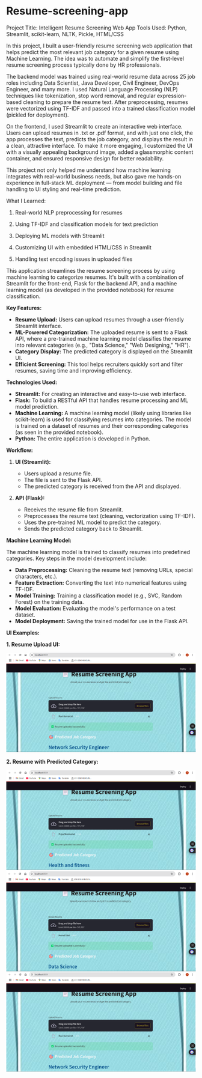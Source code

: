 # Resume-screening-app
Project Title: Intelligent Resume Screening Web App
Tools Used: Python, Streamlit, scikit-learn, NLTK, Pickle, HTML/CSS

In this project, I built a user-friendly resume screening web application that helps predict the most relevant job category for a given resume using Machine Learning. The idea was to automate and simplify the first-level resume screening process typically done by HR professionals.

The backend model was trained using real-world resume data across 25 job roles including Data Scientist, Java Developer, Civil Engineer, DevOps Engineer, and many more. I used Natural Language Processing (NLP) techniques like tokenization, stop word removal, and regular expression-based cleaning to prepare the resume text. After preprocessing, resumes were vectorized using TF-IDF and passed into a trained classification model (pickled for deployment).

On the frontend, I used Streamlit to create an interactive web interface. Users can upload resumes in .txt or .pdf format, and with just one click, the app processes the text, predicts the job category, and displays the result in a clean, attractive interface. To make it more engaging, I customized the UI with a visually appealing background image, added a glassmorphic content container, and ensured responsive design for better readability.

This project not only helped me understand how machine learning integrates with real-world business needs, but also gave me hands-on experience in full-stack ML deployment — from model building and file handling to UI styling and real-time prediction.

What I Learned:

1) Real-world NLP preprocessing for resumes

2) Using TF-IDF and classification models for text prediction

3) Deploying ML models with Streamlit

4) Customizing UI with embedded HTML/CSS in Streamlit

5) Handling text encoding issues in uploaded files

This application streamlines the resume screening process by using machine learning to categorize resumes. It's built with a combination of Streamlit for the front-end, Flask for the backend API, and a machine learning model (as developed in the provided notebook) for resume classification.

**Key Features:**

* **Resume Upload:** Users can upload resumes through a user-friendly Streamlit interface.
* **ML-Powered Categorization:** The uploaded resume is sent to a Flask API, where a pre-trained machine learning model classifies the resume into relevant categories (e.g., "Data Science," "Web Designing," "HR").
* **Category Display:** The predicted category is displayed on the Streamlit UI.
* **Efficient Screening:** This tool helps recruiters quickly sort and filter resumes, saving time and improving efficiency.

**Technologies Used:**

* **Streamlit:** For creating an interactive and easy-to-use web interface.
* **Flask:** To build a RESTful API that handles resume processing and ML model prediction.
* **Machine Learning:** A machine learning model (likely using libraries like scikit-learn) is used for classifying resumes into categories.  The model is trained on a dataset of resumes and their corresponding categories (as seen in the provided notebook).
* **Python:** The entire application is developed in Python.

**Workflow:**

1.  **UI (Streamlit):**
    * Users upload a resume file.
    * The file is sent to the Flask API.
    * The predicted category is received from the API and displayed.

2.  **API (Flask):**
    * Receives the resume file from Streamlit.
    * Preprocesses the resume text (cleaning, vectorization using TF-IDF).
    * Uses the pre-trained ML model to predict the category.
    * Sends the predicted category back to Streamlit.

**Machine Learning Model:**

The machine learning model is trained to classify resumes into predefined categories.  Key steps in the model development include:

* **Data Preprocessing:** Cleaning the resume text (removing URLs, special characters, etc.).
* **Feature Extraction:** Converting the text into numerical features using TF-IDF.
* **Model Training:** Training a classification model (e.g., SVC, Random Forest) on the training data.
* **Model Evaluation:** Evaluating the model's performance on a test dataset.
* **Model Deployment:** Saving the trained model for use in the Flask API.

**UI Examples:**

**1. Resume Upload UI:**

![Home Page](https://github.com/profitter261/Resume-screening-app/blob/main/Dashboard/Screenshot%202025-04-09%20232301.png)

**2. Resume with Predicted Category:**

![Results](https://github.com/profitter261/Resume-screening-app/blob/main/Dashboard/Screenshot%202025-04-09%20232328.png)
![Results](https://github.com/profitter261/Resume-screening-app/blob/main/Dashboard/Screenshot%202025-04-09%20232343.png)
![Results](https://github.com/profitter261/Resume-screening-app/blob/main/Dashboard/Screenshot%202025-04-09%20232301.png)

